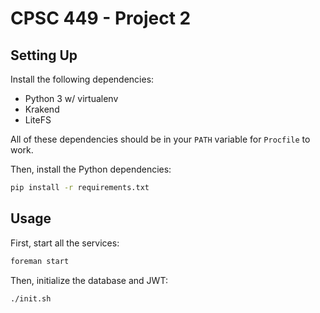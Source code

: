 # CPSC 449 - Project 2

## Setting Up

Install the following dependencies:

- Python 3 w/ virtualenv
- Krakend
- LiteFS

All of these dependencies should be in your `PATH` variable for `Procfile` to
work.

Then, install the Python dependencies:

```bash
pip install -r requirements.txt
```

## Usage

First, start all the services:

```bash
foreman start
```

Then, initialize the database and JWT:

```bash
./init.sh
```
